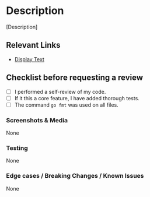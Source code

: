 # Description
<!-- Please add a summary for this PR. Summary should scale with the size of the PR!  -->
<!-- Why is this change required? What problem does it solve? -->
<!-- If it fixes an open issue, please link to the issue here. -->
[Description]

## Relevant Links
<!-- Please add any relevant links or resources, ideally links to related PRs, technical concepts or literature! -->
- [Display Text](https://)

## Checklist before requesting a review

- [ ] I performed a self-review of my code.
- [ ] If it this a core feature, I have added thorough tests.
- [ ] The command `go fmt` was used on all files.

### Screenshots & Media
<!-- if relevant, add an screenshots, images or recordings -->
None
### Testing
<!-- if relevant, document how you tested this code, and how someone else might also test it -->
None
### Edge cases / Breaking Changes / Known Issues
<!-- if relevant, document any edge cases, known issues, etc -->
None
